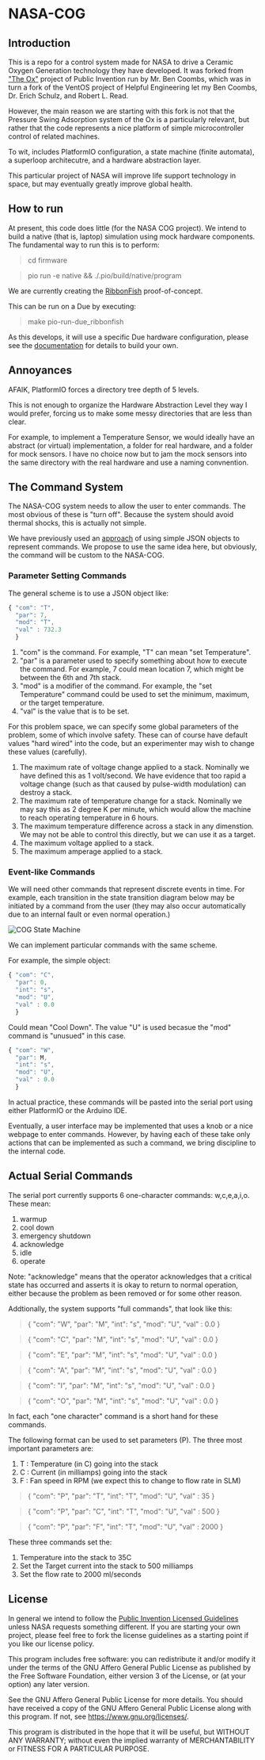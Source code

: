 # NASA-COG

## Introduction

This is a repo for a control system made for NASA to drive a Ceramic Oxygen Generation
technology they have developed. It was forked from ["The Ox"]() project of Public Invention run by Mr. Ben Coombs, which was in turn a fork of the VentOS project of Helpful Engineering let my Ben Coombs, Dr. Erich Schulz, and Robert L. Read.

However, the main reason we are starting with this fork is not that the Pressure Swing
Adsorption system of the Ox is a particularly relevant, but rather that the code
represents a nice platform of simple microcontroller control of related machines.

To wit, includes PlatformIO configuration, a state machine (finite automata),
a superloop architecutre, and a hardware abstraction layer.

This particular project of NASA will improve life support technology in space,
but may eventually greatly improve global health.

## How to run

At present, this code does little (for the NASA COG project). We intend
to build a native (that is, laptop) simulation using mock hardware components.
The fundamental way to run this is to perform:
> cd firmware

> pio run -e native && ./.pio/build/native/program

We are currently creating the [RibbonFish](https://github.com/PubInv/NASA-COG/blob/develop/RibbonFish.md) proof-of-concept.

This can be run on a Due by executing:

> make pio-run-due_ribbonfish

As this develops, it will use a specific Due hardware configuration,
please see the [documentation](https://github.com/PubInv/NASA-COG/blob/develop/RibbonFish.md) for details to build your own.


## Annoyances

AFAIK, PlatformIO forces a directory tree depth of 5 levels.

This is not enough to organize the Hardware Abstraction Level they way I would prefer, forcing us to make some messy directories that are less than clear.

For example, to implement a Temperature Sensor, we would ideally have an
abstract (or virtual) implementation, a folder for real hardware,
and a folder for mock sensors.  I have no choice now but to jam
the mock sensors into the same directory with the real hardware and
use a naming convnention.

## The Command System

The NASA-COG system needs to allow the user to enter commands. The most obvious of these is "turn off".
Because the system should avoid thermal shocks, this is actually not simple.

We have previously used an [approach](https://github.com/PubInv/PIRCS-pubinv-respiration-control-standard) of using simple JSON objects to represent commands. We propose to use the same idea here, but obviously,
the command will be custom to the NASA-COG.

### Parameter Setting Commands
The general scheme is to use a JSON object like:

```JavaScript
{ "com": "T",
  "par": 7,
  "mod": "T",
  "val" : 732.3
  }
```

1. "com" is the command. For example, "T" can mean "set Temperature".
2. "par" is a parameter used to specify something about how to execute the command. For example, 7 could mean location 7, which might be between the 6th and 7th stack.
3. "mod" is a modifier of the command. For example, the "set Temperature" command could be used to
set the minimum, maximum, or the target temperature.
4. "val" is the value that is to be set.

For this problem space, we can specify some global parameters of the problem, some of which
involve safety. These can of course have default values "hard wired" into the code, but an
experimenter may wish to change these values (carefully).

1. The maximum rate of voltage change applied to a stack. Nominally we have defined this as 1 volt/second.
We have evidence that too rapid a voltage change (such as that caused by pulse-width modulation) can destroy
a stack.
2. The maximum rate of temperature change for a stack. Nominally we may say this as 2 degree K per minute,
which would allow the machine to reach operating temperature in 6 hours.
3. The maximum temperature difference across a stack in any dimenstion. We may not be able to control
this directly, but we can use it as a target.
4. The maximum voltage applied to a stack.
5. The maximum amperage applied to a stack.

### Event-like Commands

We will need other commands that represent discrete events in time. For example, each transition in the
state transition diagram below may be initiated by a command from the user (they may also occur
automatically due to an internal fault or even normal operation.)

![COG State Machine](https://user-images.githubusercontent.com/5296671/180069835-ce7cdff7-c445-45c1-967d-089810e837db.png)

We can implement particular commands with the same scheme.

For example, the simple object:

```JavaScript
{ "com": "C",
  "par": 0,
  "int": "s",
  "mod": "U",
  "val" : 0.0
  }
```

Could mean "Cool Down". The value "U" is used becasue the "mod" command is "unusued" in this case.

```JavaScript
{ "com": "W",
  "par": M,
  "int": "s",
  "mod": "U",
  "val" : 0.0
  }
```


In actual practice, these commands will be pasted into the serial port using either PlatformIO or the Arduino IDE.

Eventually, a user interface may be implemented that uses a knob or a nice webpage to enter commands.
However, by having each of these take only actions that can be implemented as such a command,
we bring discipline to the internal code.

## Actual Serial Commands

The serial port currently supports 6 one-character commands: w,c,e,a,i,o.
These mean:
1. warmup
2. cool down
3. emergency shutdown
4. acknowledge
5. idle
6. operate

Note: "acknowledge" means that the operator acknowledges that a critical
state has occurred and asserts it is okay to return to normal operation,
either because the problem as been removed or for some other reason.

Addtionally, the system supports "full commands", that look like this:

> { "com": "W", "par": "M", "int": "s", "mod": "U", "val" : 0.0 }

> { "com": "C", "par": "M", "int": "s", "mod": "U", "val" : 0.0 }

> { "com": "E", "par": "M", "int": "s", "mod": "U", "val" : 0.0 }

> { "com": "A", "par": "M", "int": "s", "mod": "U", "val" : 0.0 }

> { "com": "I", "par": "M", "int": "s", "mod": "U", "val" : 0.0 }

> { "com": "O", "par": "M", "int": "s", "mod": "U", "val" : 0.0 }

In fact, each "one character" command is a short hand for these commands.

The following format can be used to set parameters (P).
The three most important parameters are:
1. T : Temperature (in C) going into the stack
2. C : Current (in milliamps) going into the stack
3. F : Fan speed in RPM (we expect this to change to flow rate in SLM)
> { "com": "P", "par": "T", "int": "T", "mod": "U", "val" : 35 }

> { "com": "P", "par": "C", "int": "T", "mod": "U", "val" : 500 }

> { "com": "P", "par": "F", "int": "T", "mod": "U", "val" : 2000 }

These three commands set the:
1. Temperature into the stack to 35C
2. Set the Target current into the stack to 500 milliamps
3. Set the flow rate to 2000 ml/seconds




## License

In general we intend to follow the [Public Invention Licensed Guidelines](https://github.com/PubInv/PubInv-License-Guidelines) unless
NASA requests something different. If you are starting your own project, please
feel free to fork the license guidelines as a starting point if you like our
license policy.

This program includes free software: you can redistribute it and/or modify it under the terms of the GNU Affero General Public License as published by the Free Software Foundation, either version 3 of the License, or (at your option) any later version.

See the GNU Affero General Public License for more details. You should have received a copy of the GNU Affero General Public License along with this program. If not, see <https://www.gnu.org/licenses/>.

This program is distributed in the hope that it will be useful, but WITHOUT ANY WARRANTY; without even the implied warranty of MERCHANTABILITY or FITNESS FOR A PARTICULAR PURPOSE.
